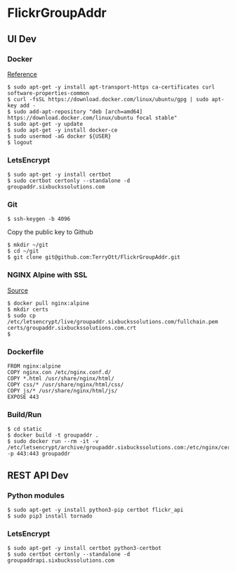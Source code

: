# FlickrGroupAddr

## UI Dev

### Docker 

[Reference](https://www.digitalocean.com/community/tutorials/how-to-install-and-use-docker-on-ubuntu-20-04)

```
$ sudo apt-get -y install apt-transport-https ca-certificates curl software-properties-common
$ curl -fsSL https://download.docker.com/linux/ubuntu/gpg | sudo apt-key add -
$ sudo add-apt-repository "deb [arch=amd64] https://download.docker.com/linux/ubuntu focal stable"
$ sudo apt-get -y update
$ sudo apt-get -y install docker-ce
$ sudo usermod -aG docker ${USER}
$ logout
```

### LetsEncrypt

```
$ sudo apt-get -y install certbot
$ sudo certbot certonly --standalone -d groupaddr.sixbuckssolutions.com
```

### Git

```
$ ssh-keygen -b 4096
```

Copy the public key to Github

```
$ mkdir ~/git
$ cd ~/git
$ git clone git@github.com:TerryOtt/FlickrGroupAddr.git
```

### NGINX Alpine with SSL

[Source](https://medium.com/myriatek/using-docker-to-run-a-simple-nginx-server-75a48d74500b)

```
$ docker pull nginx:alpine
$ mkdir certs
$ sudo cp /etc/letsencrypt/live/groupaddr.sixbuckssolutions.com/fullchain.pem certs/groupaddr.sixbuckssolutions.com.crt
$ 
```

### Dockerfile

```
FROM nginx:alpine
COPY nginx.con /etc/nginx.conf.d/
COPY *.html /usr/share/nginx/html/
COPY css/* /usr/share/nginx/html/css/
COPY js/* /usr/share/nginx/html/js/
EXPOSE 443
```

### Build/Run

```
$ cd static
$ docker build -t groupaddr .
$ sudo docker run --rm -it -v /etc/letsencrypt/archive/groupaddr.sixbuckssolutions.com:/etc/nginx/certs -p 443:443 groupaddr 
```


## REST API Dev

### Python modules

```
$ sudo apt-get -y install python3-pip certbot flickr_api
$ sudo pip3 install tornado
```

### LetsEncrypt

```
$ sudo apt-get -y install certbot python3-certbot
$ sudo certbot certonly --standalone -d groupaddrapi.sixbuckssolutions.com
```



